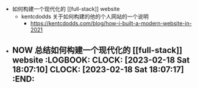 - 如何构建一个现代化的 [[full-stack]] website
	- kentcdodds 关于如何构建的他的个人网站的一个说明
		- https://kentcdodds.com/blog/how-i-built-a-modern-website-in-2021
- NOW 总结如何构建一个现代化的 [[full-stack]] website
  :LOGBOOK:
  CLOCK: [2023-02-18 Sat 18:07:10]
  CLOCK: [2023-02-18 Sat 18:07:17]
  :END:
	-